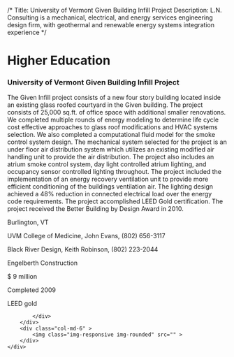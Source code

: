 /*
Title: University of Vermont Given Building Infill Project
Description: L.N. Consulting is a mechanical, electrical, and energy services engineering design firm, with geothermal and renewable energy systems integration experience
*/

# Higher Education

<div>
	<div class="row">
		<div class="col-md-6" >
			<div class="well" >
				<h3>University of Vermont Given Building Infill Project</h3>
				<p>
   
   The Given Infill project consists of a new four story building located inside an existing glass roofed courtyard in the Given building.  The project consists of 25,000 sq.ft. of office space with additional smaller renovations.  We completed multiple rounds of energy modeling to determine life cycle cost effective approaches to glass roof modifications and HVAC systems selection.  We also completed a computational fluid model for the smoke control system design.  The mechanical system selected for the project is an under floor air distribution system which utilizes an existing modified air handling unit to provide the air distribution.  The project also includes an atrium smoke control system, day light controlled atrium lighting, and occupancy sensor controlled lighting throughout.  The project included the implementation of an energy recovery ventilation unit to provide more efficient conditioning of the buildings ventilation air.  The lighting design achieved a 48% reduction in connected electrical load over the energy code requirements.  The project accomplished LEED Gold certification.  The project received the Better Building by Design Award in 2010.
</p>
				<p>Burlington, VT</p>
				<p>UVM College of Medicine, John Evans, (802) 656-3117</p>
				<p>Black River Design, Keith Robinson, (802) 223-2044</p>
				<p>Engelberth Construction</p>
				<p>$ 9 million</p>
				<p>Completed 2009</p>
				<p>LEED gold</p>
				
			</div>
		</div>
		<div class="col-md-6" >
			<img class="img-responsive img-rounded" src="" >
		</div>
	</div>
</div>
